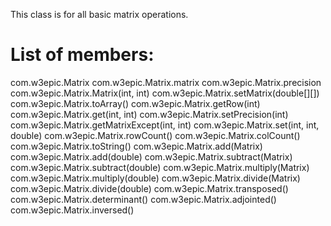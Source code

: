 This class is for all basic matrix operations.

List of members:
================

com.w3epic.Matrix
com.w3epic.Matrix.matrix
com.w3epic.Matrix.precision
com.w3epic.Matrix.Matrix(int, int)
com.w3epic.Matrix.setMatrix(double[][])
com.w3epic.Matrix.toArray()
com.w3epic.Matrix.getRow(int)
com.w3epic.Matrix.get(int, int)
com.w3epic.Matrix.setPrecision(int)
com.w3epic.Matrix.getMatrixExcept(int, int)
com.w3epic.Matrix.set(int, int, double)
com.w3epic.Matrix.rowCount()
com.w3epic.Matrix.colCount()
com.w3epic.Matrix.toString()
com.w3epic.Matrix.add(Matrix)
com.w3epic.Matrix.add(double)
com.w3epic.Matrix.subtract(Matrix)
com.w3epic.Matrix.subtract(double)
com.w3epic.Matrix.multiply(Matrix)
com.w3epic.Matrix.multiply(double)
com.w3epic.Matrix.divide(Matrix)
com.w3epic.Matrix.divide(double)
com.w3epic.Matrix.transposed()
com.w3epic.Matrix.determinant()
com.w3epic.Matrix.adjointed()
com.w3epic.Matrix.inversed()